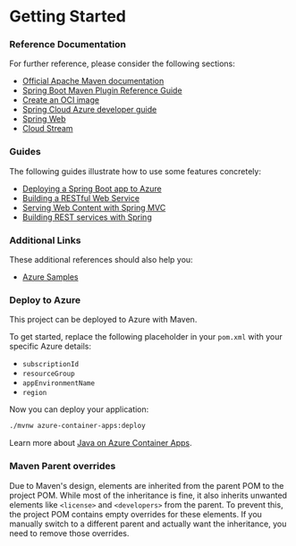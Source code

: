 # Getting Started

### Reference Documentation
For further reference, please consider the following sections:

* [Official Apache Maven documentation](https://maven.apache.org/guides/index.html)
* [Spring Boot Maven Plugin Reference Guide](https://docs.spring.io/spring-boot/3.4.1/maven-plugin)
* [Create an OCI image](https://docs.spring.io/spring-boot/3.4.1/maven-plugin/build-image.html)
* [Spring Cloud Azure developer guide](https://aka.ms/spring/msdocs/developer-guide)
* [Spring Web](https://docs.spring.io/spring-boot/3.4.1/reference/web/servlet.html)
* [Cloud Stream](https://docs.spring.io/spring-cloud-stream/reference/)

### Guides
The following guides illustrate how to use some features concretely:

* [Deploying a Spring Boot app to Azure](https://spring.io/guides/gs/spring-boot-for-azure/)
* [Building a RESTful Web Service](https://spring.io/guides/gs/rest-service/)
* [Serving Web Content with Spring MVC](https://spring.io/guides/gs/serving-web-content/)
* [Building REST services with Spring](https://spring.io/guides/tutorials/rest/)

### Additional Links
These additional references should also help you:

* [Azure Samples](https://aka.ms/spring/samples)

### Deploy to Azure

This project can be deployed to Azure with Maven.

To get started, replace the following placeholder in your `pom.xml` with your specific Azure details:

- `subscriptionId`
- `resourceGroup`
- `appEnvironmentName`
- `region`

Now you can deploy your application:
```bash
./mvnw azure-container-apps:deploy
```

Learn more about [Java on Azure Container Apps](https://learn.microsoft.com/azure/container-apps/java-overview).
### Maven Parent overrides

Due to Maven's design, elements are inherited from the parent POM to the project POM.
While most of the inheritance is fine, it also inherits unwanted elements like `<license>` and `<developers>` from the parent.
To prevent this, the project POM contains empty overrides for these elements.
If you manually switch to a different parent and actually want the inheritance, you need to remove those overrides.

